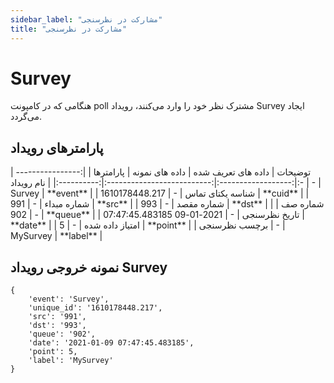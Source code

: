 ```yaml
---
sidebar_label: "مشارکت در نظرسنجی"
title: "مشارکت در نظرسنجی"
---
```



# Survey

هنگامی که در کامپونت poll  مشترک نظر خود را وارد می‌کنند، رویداد Survey ایجاد می‌گردد.


## پارامترهای رویداد
<div class="custom-table">
|      توضیحات      | داده های تعریف شده |       داده های نمونه       |  پارامترها |
|:-----------------:|:------------------:|:--------------------------:|:----------:|
|     نام رویداد    |          -         |           Survey           |    **event**   |
|  شناسه یکتای تماس |          -         |       1610178448.217       |  **cuid** |
|     شماره مبداء   |          -         |             991            |     **src**    |
|     شماره مقصد    |          -         |             993            |     **dst**    |
|      شماره صف     |          -         |             902            |    **queue**   |
|    تاریخ نظرسنجی  |          -         | 2021-01-09 07:47:45.483185 |    **date**    |
|   امتیاز داده شده |          -         |              5             |    **point**   |
|    برچسب نظرسنجی  |          -         |          MySurvey          |    **label**   |
</div>

## نمونه خروجی رویداد Survey


```shell
{
    'event': 'Survey',
    'unique_id': '1610178448.217',
    'src': '991',
    'dst': '993',
    'queue': '902',
    'date': '2021-01-09 07:47:45.483185',
    'point': 5,
    'label': 'MySurvey'
}

```